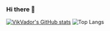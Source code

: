 ### Hi there 👋

[![VikVador's GitHub stats](https://github-readme-stats.vercel.app/api?username=VikVador)](https://github.com/anuraghazra/github-readme-stats&theme=dark&show_icons=true)
![Top Langs](https://github-readme-stats.vercel.app/api/top-langs/?username=VikVador&layout=compact&langs_count=10&theme=dark)

<!--
**VikVador/VikVador** is a ✨ _special_ ✨ repository because its `README.md` (this file) appears on your GitHub profile.

Here are some ideas to get you started:

- 🔭 I’m currently working on ...
- 🌱 I’m currently learning ...
- 👯 I’m looking to collaborate on ...
- 🤔 I’m looking for help with ...
- 💬 Ask me about ...
- 📫 How to reach me: ...
- 😄 Pronouns: ...
- ⚡ Fun fact: ...
-->

